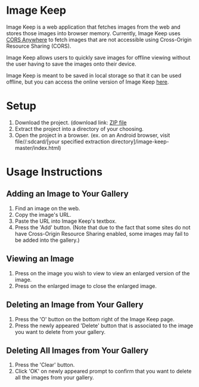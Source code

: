 # Image Keep

Image Keep is a web application that fetches images from the web and stores those images into browser memory. Currently, Image Keep uses [CORS Anywhere](https://cors-anywhere.herokuapp.com/) to fetch images that are not accessible using Cross-Origin Resource Sharing (CORS).


Image Keep allows users to quickly save images for offline viewing without the user having to save the images onto their device.


Image Keep is meant to be saved in local storage so that it can be used offline, but you can access the online version of Image Keep [here](https://pj623.github.io/image-keep/).


# Setup

1. Download the project. (download link: [ZIP file](https://github.com/PJ623/image-keep/archive/master.zip)
2. Extract the project into a directory of your choosing.
3. Open the project in a browser. (ex. on an Android browser, visit file//:sdcard/[your specified extraction directory]/image-keep-master/index.html)


# Usage Instructions

## Adding an Image to Your Gallery

1. Find an image on the web.
2. Copy the image's URL.
3. Paste the URL into Image Keep's textbox.
4. Press the 'Add' button. (Note that due to the fact that some sites do not have Cross-Origin Resource Sharing enabled, some images may fail to be added into the gallery.)


## Viewing an Image

1. Press on the image you wish to view to view an enlarged version of the image.
2. Press on the enlarged image to close the enlarged image.


## Deleting an Image from Your Gallery

1. Press the 'O' button on the bottom right of the Image Keep page.
2. Press the newly appeared 'Delete' button that is associated to the image you want to delete from your gallery.


## Deleting All Images from Your Gallery

1. Press the 'Clear' button.
2. Click 'OK' on newly appeared prompt to confirm that you want to delete all the images from your gallery.